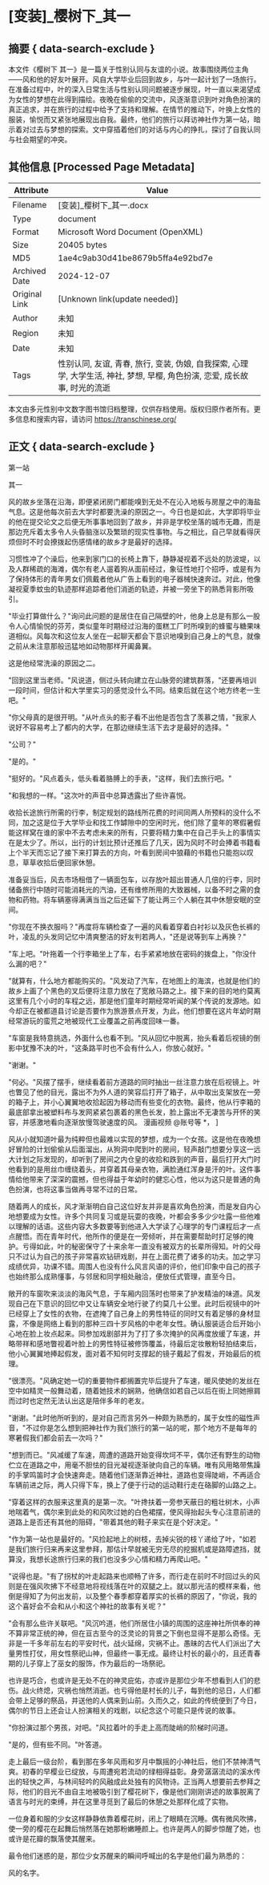 # [变装]_樱树下_其一



## 摘要  { data-search-exclude }

<!-- tcd_abstract -->
本文件《樱树下 其一》是一篇关于性别认同与友谊的小说。故事围绕两位主角——风和他的好友叶展开。风自大学毕业后回到故乡，与叶一起计划了一场旅行。在准备过程中，叶的深入日常生活与性别认同问题被逐步展现，叶一直以来渴望成为女性的梦想在此得到描绘。夜晚在偷偷的交流中，风逐渐意识到叶对角色扮演的真正追求，并在旅行的过程中给予了支持和理解。在情节的推动下，叶换上女性的服装，愉悦而又紧张地展现出自我。最终，他们的旅行以拜访神社作为第一站，暗示着对过去与梦想的探索。文中穿插着他们的对话与内心的挣扎，探讨了自我认同与社会期望的冲突。

<!-- tcd_abstract_end -->

## 其他信息 [Processed Page Metadata]

| Attribute       | Value                                  |
|-----------------|----------------------------------------|
| Filename        | [变装]_樱树下_其一.docx                             |
| Type            | document                                 |
| Format          | Microsoft Word Document (OpenXML)                               |
| Size            | 20405 bytes                           |
| MD5             | 1ae4c9ab30d41be8679b5ffa4e92bd7e                                  |
| Archived Date   | 2024-12-07                             |
| Original Link   | [Unknown link(update needed)]                         |
| Author          | 未知                               |
| Region          | 未知                               |
| Date            | 未知                                 |
| Tags            | 性别认同, 友谊, 青春, 旅行, 变装, 伪娘, 自我探索, 心理学, 大学生活, 神社, 梦想, 早樱, 角色扮演, 恋爱, 成长故事, 时光的流逝                                 |

本文由多元性别中文数字图书馆归档整理，仅供存档使用。版权归原作者所有。更多信息和搜索内容，请访问 <https://transchinese.org/>


## 正文 { data-search-exclude }

<!-- tcd_main_text -->
第一站

其一

风的故乡坐落在沿海，即便紧闭房门都能嗅到无处不在沁入地板与房屋之中的海盐气息。这是他每次前去大学时都要洗澡的原因之一。今日也是如此，大学即将毕业的他在提交论文之后便无所事事地回到了故乡，并非是学校坐落的城市无趣，而是那边充斥着太多令人头昏脑涨以及繁琐的现实性事物。与之相比，自己早就看得厌烦但时不时会撩拨起伤感情绪的故乡才是最好的选择。

习惯性冲了个澡后，他来到家门口的长椅上靠下，静静凝视着不远处的防波堤，以及人群稀疏的海滩，偶尔有老人遛着狗从面前经过，象征性地打个招呼，或是有为了保持体形的青年男女们佩戴者他从广告上看到的电子器械快速奔过。对此，他像凝视夏季蚊虫的轨迹那样追踪者他们消逝的轨迹，并被一旁坐下的熟悉背影所吸引。

"毕业打算做什么？"询问此问题的是居住在自己隔壁的叶，他身上总是有那么一股令人心情愉悦的芬芳，类似童年时期经过沿海的蛋糕工厂时所嗅到的蜂蜜与糖果味道相似。风每次和这位友人坐在一起聊天都会下意识地嗅到自己身上的气息，就像之前从未注意那般迅猛地如动物那样开阖鼻翼。

这是他经常洗澡的原因之二。

"回到这里当老师。"风说道，侧过头转向建立在山脉旁的建筑群落，"还要再培训一段时间，但估计和大学里实习的感觉没什么不同。结束后就在这个地方终老一生吧。"

"你父母真的是很开明。"从叶点头的影子看不出他是否包含了羡慕之情，"我家人说好不容易考上了都内的大学，在那边继续生活下去才是最好的选择。"

"公司？"

"是的。"

"挺好的。"风点着头，低头看着胳膊上的手表，"这样，我们去旅行吧。"

"和我想的一样。"这次叶的声音中总算透露出了些许喜悦。

收拾长途旅行所需的行李，制定规划的路线所花费的时间同两人所预料的没什么不同，加之这是位于大学毕业和找工作罅隙中的空闲时光，他们除了童年的寒假暑假能这样窝在谁的家中不去考虑未来的所有，只要将精力集中在自己手头上的事情实在是太少了。所以，出行的计划比预计还推后了几天，因为风时不时会捧着书籍看上个半天而忘记了接下来打算去的方向，叶看到房间中狼藉的书籍也只能抱以叹息，草草收拾后便回家休憩。

准备妥当后，风去市场租借了一辆面包车，以存放叶超出普通人几倍的行李，同时储备旅行中随时可能消耗光的汽油，还有维修所用的大致器械，以备不时之需的食物和药物。将车辆塞得满满当当之后还留下了能让两三个人躺在其中休憩安眠的空间。

"你现在不换衣服吗？"再度将车辆检查了一遍的风看着穿着白衬衫以及灰色长裤的叶，凌乱的头发同记忆中清爽整洁的好友判若两人，"还是说等到车上再换？"

"车上吧。"叶拖着一个行李箱坐上了车，右手紧紧地放在密码的拨盘上，"你没什么漏的吧？"

"就算有，什么地方都能购买的。"风发动了汽车，在地图上的海滨，也就是他们的故乡上画了个黑色的叉后便将注意力放在了宽敞马路之上。接下来的目的地约莫离这里有几个小时的车程之远，那是他们童年时期经常听闻的某个传说的发源地。如今却正在被都道县讨论是否要作为旅游景点开发，为此，他们想要在这片年幼时期经常游玩的蛮荒之地被现代工业覆盖之前再度回味一番。

"车窗是我特意挑选，外面什么也看不到。"风从回忆中脱离，抬头看着后视镜的倒影中犹豫不决的叶，"这条路平时也不会有什么人，你放心就好。"

"谢谢。"

"何必。"风摆了摆手，继续看着前方道路的同时抽出一丝注意力放在后视镜上。叶也瞥见了他的目光，露出不为外人道的笑容后打开了箱子，从中取出支架放在一旁的箱子上，并小心翼翼地收拾起因为移动而有些变化的衣物。最终，他从行李箱的最底部拿出被塑料布与发网紧紧包裹着的黑色长发，脸上露出不无凄苦与开怀的笑容，并感激地看向逐渐放慢驾驶速度的风。 漫画视频 @账号等 *， ]

风从小就知道叶最为纯粹但也最难以实现的梦想，成为一个女孩。这是他在夜晚想好冒险的计划偷偷从后面溜出，从狗洞中爬到叶的房间，轻声敲门想要分享这一远大计划之际发现的，却听到了房间之内仓皇的收拾和跌到的声音，最后打开大门时他看到的是用丝巾缠绕着头，并穿着其母亲衣物，满脸通红浑身是汗的叶。这件事情给他带来了深深的震撼，但也得益于年幼时的健忘心性，他以为这只是普通的角色扮演，也将这事当做再寻常不过的日常。

随着两人的成长，风才渐渐明白自己这位好友并非是喜欢角色扮演，而是发自内心地想要成为女性。许多个共同复习或是玩耍的夜晚，叶都会多多少少吐露一些他难以理解的话语。这些内容大多数要等到他进入大学读了心理学的专门课程后才一点点醒悟。而在青年时代，他所作的便是在一旁倾听，并在需要帮助时打足够的掩护。亏得如此，叶的秘密保守了十来余年一直没有被双方的长辈所得知。叶的父母只不过认为自己的孩子非常喜欢钻研戏剧，并在上面花费了诸多的功夫。加之学习成绩优异，功课不错。周围人也没有什么风言风语的评价，他们印象中自己的孩子也始终那么成熟懂事，与邻居和同学相处融洽，便放任式管理，直至今日。

敞开的车窗吹来淡淡的海风气息，于车厢内回荡时也带来了护发精油的味道。风发现自己在下意识的回忆中又让车辆安全地行驶了约莫几十公里。此时后视镜中的叶已经穿上了女性的衣物，在遮掩了自己身上的男性特征的同时又有着足够的身材显露，不像是网络上看到的那种三四十岁风格的中老年女性。确认服装适合后开始小心地在脸上妆点起来。同参加戏剧部并为了打了多次掩护的风再度放缓了车速，并略带祥和感地瞥视着叶脸上的男性特征被修饰覆盖，待最后定妆散粉轻拍结束后，他小心翼翼地捧起假发，面对着不知何时支撑起的镜子戴起了假发，开始最后的梳理。

"很漂亮。"风确定她一切的重要物件都搁置完毕后提升了车速，暖风使她的发丝在空中如精灵一般舞动着，随着她技术的娴熟，他确信如若自己以后在街上同她擦肩而过时也定然无法认出这是陪伴多年的老友。

"谢谢。"此时他所听到的，是对自己而言另外一种颇为熟悉的，属于女性的磁性声音，"不过你是怎么想到把神社作为我们旅行的第一站的呢，那个地方不是每年的寒暑假我们都会前去一次吗？"

"想到而已。"风减缓了车速，周遭的道路开始变得坎坷不平，偶尔还有野生的动物伫立在道路之中，用毫不胆怯的目光凝视逐渐驶向自己的车辆。唯有风用略带焦躁的手掌鸣笛时才会快速奔走。随着他们逐渐靠近神社，道路也变得陡峭，不再适合车辆前进之际，两人只得下车，换上了便于行动的运动鞋行走在硌脚的山路之上。

"穿着这样的衣服来这里真的是第一次。"叶搀扶着一旁参天蔽日的粗壮树木，小声地喘着气，偶尔来到此处的和风吹过她的白色裙摆，使风得抬起头专心注意前进的道路上是否还有其他的阻碍，"带着其他的鞋子来实在是个好决定。"

"作为第一站也是最好的。"风捡起地上的树枝，去掉尖锐的枝丫递给了叶，"如若是我们旅行归来再来这里参拜，那估计早就被无穷无尽的挖掘机或是路障遮挡，就算没，我想长途旅行归来的我们也没多少心情和精力再爬山吧。"

"说得也是。"有了拐杖的叶走起路来也顺畅了许多，而行走在前时不时回过头的风则是在强风吹拂下不经意地将视线落在叶的双腿之上。就以那光洁的模样来看，他倒是得知了为何出发前，以及整个春季都穿着厚实的长裤的原因了，"你说，我的这个喜好会不会和从小和这个神社的故事有关呢？"

"会有那么些许关联吧。"风沉吟道，他们所居住小镇的周围的这座神社所供奉的神不算非常正统的神，但在亘古至今的泛灵论的背景之下倒也显得不是那么奇怪。无非是一千多年前左右的平安时代，战火延绵，灾祸不止。愚昧的古代人们派出了大量男性打仗，用女性祭祀山神，但最终一事无成。最终让村长的最小的，且还青春期的儿子穿上了巫女的服饰，作为最后的一场祭祀。

也许是巧合，也或许是无处不在的神灵庇佑，亦或许是那位少年不想看到人们的悲伤。战火终熄，灾祸也悄然消逝。也亏得他是村长的儿子，每到他的忌日，人们都会带上足够的祭品，并送他的人偶来到山前。久而久之，如此的传统便到了今日，偶尔的节日上还会让人扮演相关的戏剧，以纪念这个可能只是传说的故事。

"你扮演过那个男孩，对吧。"风拉着叶的手走上高而陡峭的阶梯时问道。

"是的，但有些不同。"叶答道。

走上最后一级台阶，看到那在多年风雨和岁月中飘摇的小神社后，他们不禁神清气爽。初春的早樱业已绽放，与周遭宛若流动的绿相得益彰。身旁潺潺流动的溪水传出的轻快之声，与林间轻吟的风融成此处独有的风物诗。正当两人想要前去参拜之际，他们的目光不由自主地被吸引到了樱花树下，像是他们刚刚讲述的故事脱离了语言与时光的束缚，并在这里寻觅到了最后的休憩之处那样化成了实物。

一位身着和服的少女这样静静依靠着樱花树，闭上了眼睛在沉睡。偶有微风吹拂，使一旁的樱花在起舞后悄然落在她那粉嫩睡颜上。也许是两人的脚步惊醒了她，也或许是花瓣的飘落使其醒来。

最令他们迷惑的是，那位少女苏醒来的瞬间呼喊出的名字是他们最为熟悉的：

风的名字。
<!-- tcd_main_text_end -->


